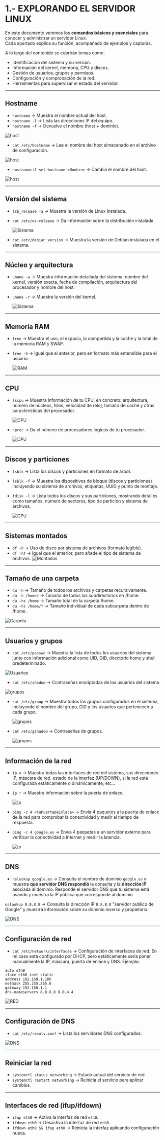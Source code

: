 # 1.- EXPLORANDO EL SERVIDOR LINUX

En este documento veremos los **comandos básicos y esenciales** para conocer y administrar un servidor Linux.  
Cada apartado explica su función, acompañado de ejemplos y capturas.  

A lo largo del contenido se cubrirán temas como:  

- Identificación del sistema y su versión.  
- Información del kernel, memoria, CPU y discos.  
- Gestión de usuarios, grupos y permisos.  
- Configuración y comprobación de la red.  
- Herramientas para supervisar el estado del servidor.
  
---

##  Hostname
- `hostname` -> Muestra el nombre actual del host.  
- `hostname -I` -> Lista las direcciones IP del equipo.  
- `hostname -f` -> Devuelve el nombre (host + dominio).

![host](/img/hostname.png)
   
- `cat /etc/hostname` -> Lee el nombre del host almacenado en el archivo de configuración.  

![host](/img/hostname2.png)

- `hostnamectl set-hostname <Nombre>` -> Cambia el nombre del host.

![host](/img/host3.png)


---

##  Versión del sistema
- `lsb_release -a` -> Muestra la versión de Linux instalada.
- `cat /etc/os-release` -> Da información sobre la distribución instalada.
  
  ![Sistema](/img/VersionSistema.png)

- `cat /etc/debian_version` -> Muestra la versión de Debian instalada en el sistema.  

---

##  Núcleo y arquitectura
- `uname -a` -> Muestra información detallada del sistema: nombre del kernel, versión exacta, fecha de compilación, arquitectura del procesador y nombre del host.
   
- `uname -r` ->  Muestra la versión del kernel.

   ![Sistema](/img/VersionNucleo.png)


---

## Memoria RAM
- `free` -> Muestra el uso, el espacio, la compartida y la caché y la total de la memoria RAM y SWAP.  
- `free -h` -> Igual que el anterior, pero en formato más entendible para el usuario.
  
   ![RAM](/img/RAM.png)

---

## CPU
- `lscpu` -> Muestra información de tu CPU, en concreto: arquitectura, número de núcleos, hilos, velocidad de reloj, tamaño de caché y otras características del procesador.
  
   ![CPU](/img/cpu.png)
  
- `nproc` -> Da el número de procesadores lógicos de tu procesador.

   ![CPU](/img/cpu2.png)


---

## Discos y particiones
- `lsblk` -> Lista los discos y particiones en formato de árbol.  
- `lsblk -f` -> Muestra los dispositivos de bloque (discos y particiones) incluyendo su sistema de archivos, etiquetas, UUID y punto de montaje.
- `fdisk -l` -> Lista todos los discos y sus particiones, mostrando detalles como tamaños, número de sectores, tipo de partición y sistema de archivos.

     ![CPU](/img/discos.png)


---

## Sistemas montados
- `df -h` -> Uso de disco por sistema de archivos (formato legible).  
- `df -hT` -> Igual que el anterior, pero añade el tipo de sistema de archivos.
      ![Montados](/img/SistemasMontados.png)


---

## Tamaño de una carpeta
- `du -h` -> Tamaño de todos los archivos y carpetas recursivamente.  
- `du -h /home/` -> Tamaño de todos los subdirectorios en /home.  
- `du -hs /home` -> Tamaño total de la carpeta /home.  
- `du -hs /home/*` -> Tamaño individual de cada subcarpeta dentro de /home.

![Carpeta](/img/Tamaño.png)


---

## Usuarios y grupos
- `cat /etc/passwd` -> Muestra la lista de todos los usuarios del sistema junto con información adicional como UID, GID, directorio home y shell predeterminado.

![Usuarios](/img/usuarios.png)


- `cat /etc/shadow` -> Contraseñas encriptadas de los usuarios del sistema

![grupos](/img/grupos.png)

- `cat /etc/group` -> Muestra todos los grupos configurados en el sistema, incluyendo el nombre del grupo, GID y los usuarios que pertenecen a cada grupo.

  ![grupos](/img/grupos2.png)


- `cat /etc/gshadow` -> Contraseñas de grupos.

    ![grupos](/img/grupos3.png)

---

## Información de la red
- `ip a` -> Muestra todas las interfaces de red del sistema, sus direcciones IP, máscara de red, estado de la interfaz (UP/DOWN), si la red está configurada estáticamente o dinámicamente, etc...
- `ip r` -> Muestra información sobre la puerta de enlace.

    ![ip](/img/red.png)


- `ping -c 4 <TuPuertaDeEnlace>` -> Envía 4 paquetes a la puerta de enlace de la red para comprobar la conectividad y medir el tiempo de respuesta.  
- `ping -c 4 google.es` -> Envía 4 paquetes a un servidor externo para verificar la conectividad a Internet y medir la latencia.


    ![ip](/img/ping.png)

---

## DNS
- `nslookup google.es` -> Consulta el nombre de dominio `google.es` y muestra **qué servidor DNS respondió** la consulta y la **dirección IP** asociada al dominio. Responde el servidor DNS que tu sistema está usando y muestra la IP pública que corresponde al dominio

`nslookup 8.8.8.8` -> Consulta la dirección IP `8.8.8.8` "servidor publico de Google" y muestra información sobre su dominio inverso y propietario.  
   
![DNS](/img/DNS.png)

---

## Configuración de red
- `cat /etc/network/interfaces` -> Configuración de interfaces de red. En mi caso está configurado por DHCP, pero estáticamente sería poner manualmente la IP, máscara, puerta de enlace y DNS. Ejemplo:

```text
auto eth0
iface eth0 inet static
address 192.168.1.100
netmask 255.255.255.0
gateway 192.168.1.1
dns-nameservers 8.8.8.8 8.8.4.4
```

![RED](/img/comprobarRed.png)


---

## Configuración de DNS
- `cat /etc/resolv.conf` -> Lista los servidores DNS configurados.

![DNS](/img/configuracionDNS.png)


---

## Reiniciar la red
- `systemctl status networking` -> Estado actual del servicio de red.  
- `systemctl restart networking` -> Reinicia el servicio para aplicar cambios.  

---

## Interfaces de red (ifup/ifdown)
- `ifup eth0` -> Activa la interfaz de red `eth0`.  
- `ifdown eth0` -> Desactiva la interfaz de red `eth0`.  
- `ifdown eth0 && ifup eth0` -> Reinicia la interfaz aplicando configuración nueva.  
